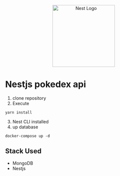 <p align="center">
  <a href="http://nestjs.com/" target="blank"><img src="https://nestjs.com/img/logo-small.svg" width="200" alt="Nest Logo" /></a>
</p>

# Nestjs pokedex api

1. clone repository
2. Execute

```
yarn install
```

3. Nest CLI installed
4. up database

```
docker-compose up -d
```

## Stack Used

* MongoDB
* Nestjs
